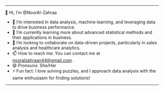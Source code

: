 
---

👋 Hi, I’m @NoorAl-Zahraa
- 👀 I’m interested in data analysis, machine learning, and leveraging data to drive business performance.
- 🌱 I’m currently learning more about advanced statistical methods and their applications in business.
- 💞️ I’m looking to collaborate on data-driven projects, particularly in sales analysis and healthcare analytics.
- 📫 How to reach me: You can contact me at nooralzahraan44@gmail.com.
- 😄 Pronouns: She/Her
- ⚡ Fun fact: I love solving puzzles, and I approach data analysis with the same enthusiasm for finding solutions!

---




